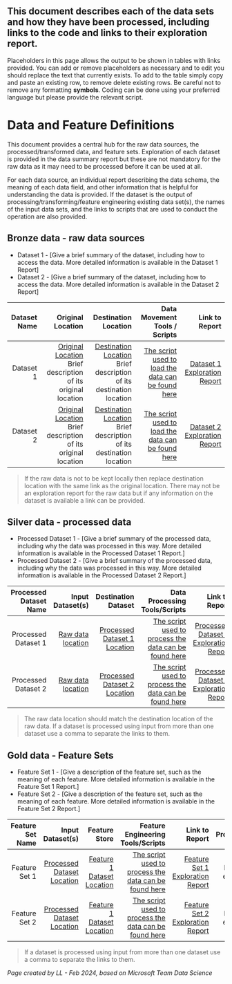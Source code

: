 ## This document describes each of the data sets and how they have been processed, including links to the code and links to their exploration report. 

Placeholders in this page allows the output to be shown in tables with links provided. You can add or remove placeholders as necessary and to edit you should replace the text that currently exists. To add to the table simply copy and paste an existing row, to remove delete existing rows. Be careful not to remove any formatting **symbols**. Coding can be done using your preferred language but please provide the relevant script.   

# Data and Feature Definitions

This document provides a central hub for the raw data sources, the processed/transformed data, and feature sets. Exploration of each dataset is provided in the data summary report but these are not mandatory for the raw data as it may need to be processed before it can be used at all.  

For each data source, an individual report describing the data schema, the meaning of each data field, and other information that is helpful for understanding the data is provided. If the dataset is the output of processing/transforming/feature engineering existing data set(s), the names of the input data sets, and the links to scripts that are used to conduct the operation are also provided.

## Bronze data - raw data sources

* Dataset 1 - [Give a brief summary of the dataset, including how to access the data.  More detailed information is available in the Dataset 1 Report]
* Dataset 2 - [Give a brief summary of the dataset, including how to access the data.  More detailed information is available in the Dataset 2 Report]

| Dataset Name | Original Location   | Destination Location  | Data Movement Tools / Scripts | Link to Report |
| ---:| ---: | ---: | ---: | -----: |
| Dataset 1 | [Original Location](link/to/raw/data/source) Brief description of its original location |  [Destination Location](link/to/destination/data/storage) Brief description of its destination location | [The script used to load the data can be found here](link/to/python/script/file/in/Code) | [Dataset 1 Exploration Report](link/to/rawdata/report1)|
| Dataset 2 | [Original Location](link/to/raw/data/source) Brief description of its original location | [Destination Location](link/to/destination/data/storage) Brief description of its destination location | [The script used to load the data can be found here](link/to/R/script/file/in/Code) | [Dataset 2 Exploration Report](link/to/rawdata/report2)|


> If the raw data is not to be kept locally then replace destination location with the same link as the original location. There may not be an exploration report for the raw data but if any information on the dataset is available a link can be provided. 

## Silver data - processed data

* Processed Dataset 1 - [Give a brief summary of the processed data, including why the data was processed in this way.  More detailed information is available in the Processed Dataset 1 Report.]
* Processed Dataset 2 - [Give a brief summary of the processed data, including why the data was processed in this way.  More detailed information is available in the Processed Dataset 2 Report.]

| Processed Dataset Name | Input Dataset(s) | Destination Dataset | Data Processing Tools/Scripts | Link to Report | Data Processed by | Access Restrictions |
| ---:| ---: | ---: | ---: | ---: | ---: | ---: |
| Processed Dataset 1 | [Raw data location](link/to/input/data/storage) | [Processed Dataset 1 Location](link/to/processed/data/storage) | [The script used to process the data can be found here](link/to/python/script/file/in/Code) | [Processed Dataset 1 Exploration Report](link/to/processeddata1/report1)| Name of engineer | None or give details |
| Processed Dataset 2 | [Raw data location](link/to/input/data/storage) | [Processed Dataset 2 Location](link/to/processed/data/storage) |[The script used to process the data can be found here](link/to/R/script/file/in/Code) | [Processed Dataset 2 Exploration Report](link/to/processeddata2/report2)| Name of engineer | None or give details |

> The raw data location should match the destination location of the raw data. If a dataset is processed using input from more than one dataset use a comma to separate the links to them. 


## Gold data - Feature Sets

* Feature Set 1 - [Give a description of the feature set, such as the meaning of each feature.  More detailed information is available in the Feature Set 1 Report.]
* Feature Set 2 - [Give a description of the feature set, such as the meaning of each feature.  More detailed information is available in the Feature Set 2 Report.]

| Feature Set Name | Input Dataset(s) | Feature Store | Feature Engineering Tools/Scripts | Link to Report | Data Processed by | Access Restrictions |
| ---:| ---: | ---: | ---: | ---: | ---: | ---: |
| Feature Set 1 | [Processed Dataset Location](link/to/processed/data/storage) |  [Feature 1 Dataset Location](link/to/processed/data/storage) | [The script used to process the data can be found here](link/to/R/script/file/in/Code) | [Feature Set 1 Exploration Report](link/to/report1)|  Name of engineer | None or give details |
| Feature Set 2 |[Processed Dataset Location](link/to/processed/data/storage) |  [Feature 1 Dataset Location](link/to/processed/data/storage) | [The script used to process the data can be found here](link/to/sql/script/file/in/Code) | [Feature Set 2 Exploration Report](link/to/report2)|  Name of engineer | None or give details |

>  If a dataset is processed using input from more than one dataset use a comma to separate the links to them.

 *Page created by LL - Feb 2024, based on Microsoft Team Data Science*